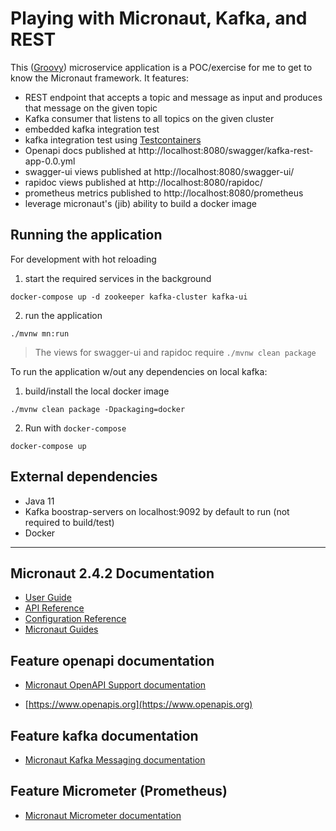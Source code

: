 # Playing with Micronaut, Kafka, and REST

This ([Groovy](https://groovy-lang.org)) microservice application is a POC/exercise for me to get to know the Micronaut framework.
It features:
- REST endpoint that accepts a topic and message as input and produces that message on the given topic
- Kafka consumer that listens to all topics on the given cluster
- embedded kafka integration test
- kafka integration test using [Testcontainers](https://www.testcontainers.org/modules/kafka/)
- Openapi docs published at http://localhost:8080/swagger/kafka-rest-app-0.0.yml
- swagger-ui views published at http://localhost:8080/swagger-ui/
- rapidoc views published at http://localhost:8080/rapidoc/
- prometheus metrics published to http://localhost:8080/prometheus
- leverage micronaut's (jib) ability to build a docker image

## Running the application
For development with hot reloading
1. start the required services in the background
```
docker-compose up -d zookeeper kafka-cluster kafka-ui
```
2. run the application 
```
./mvnw mn:run
```
> The views for swagger-ui and rapidoc require `./mvnw clean package`

To run the application w/out any dependencies on local kafka:
1. build/install the local docker image
```
./mvnw clean package -Dpackaging=docker
```
2. Run with `docker-compose`
```
docker-compose up
```


## External dependencies
- Java 11
- Kafka boostrap-servers on localhost:9092 by default to run (not required to build/test)
- Docker

---
## Micronaut 2.4.2 Documentation

- [User Guide](https://docs.micronaut.io/2.4.2/guide/index.html)
- [API Reference](https://docs.micronaut.io/2.4.2/api/index.html)
- [Configuration Reference](https://docs.micronaut.io/2.4.2/guide/configurationreference.html)
- [Micronaut Guides](https://guides.micronaut.io/index.html)

## Feature openapi documentation

- [Micronaut OpenAPI Support documentation](https://micronaut-projects.github.io/micronaut-openapi/latest/guide/index.html)

- [https://www.openapis.org](https://www.openapis.org)

## Feature kafka documentation

- [Micronaut Kafka Messaging documentation](https://micronaut-projects.github.io/micronaut-kafka/latest/guide/index.html)

## Feature Micrometer (Prometheus)

- [Micronaut Micrometer documentation](https://micronaut-projects.github.io/micronaut-micrometer/latest/guide/)

